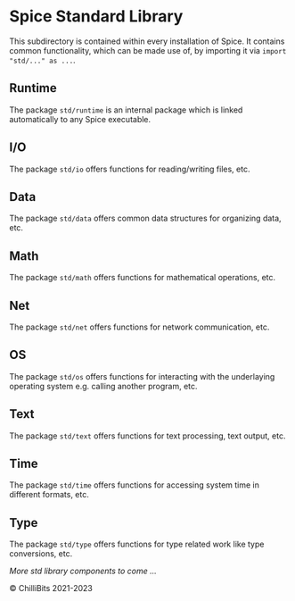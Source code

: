 # Spice Standard Library
This subdirectory is contained within every installation of Spice. It contains common functionality, which can be made use of, by importing it via `import "std/..." as ...`.

## Runtime
The package `std/runtime` is an internal package which is linked automatically to any Spice executable.

## I/O
The package `std/io` offers functions for reading/writing files, etc.

## Data
The package `std/data` offers common data structures for organizing data, etc.

## Math
The package `std/math` offers functions for mathematical operations, etc.

## Net
The package `std/net` offers functions for network communication, etc.

## OS
The package `std/os` offers functions for interacting with the underlaying operating system e.g. calling another program, etc.

## Text
The package `std/text` offers functions for text processing, text output, etc.

## Time
The package `std/time` offers functions for accessing system time in different formats, etc.

## Type
The package `std/type` offers functions for type related work like type conversions, etc.

*More std library components to come ...*

© ChilliBits 2021-2023